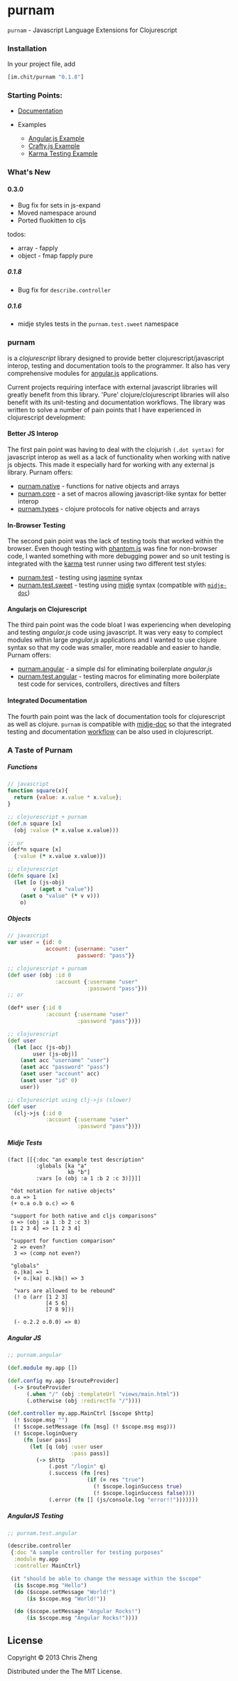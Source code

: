# purnam

`purnam` - Javascript Language Extensions for Clojurescript

### Installation

In your project file, add

```clojure
[im.chit/purnam "0.1.8"]
```

### Starting Points:

- [Documentation](https://docs.caudate.me/purnam/)

- Examples
  - [Angular.js Example](https://github.com/zcaudate/purnam-angular-example)
  - [Crafty.js Example](https://github.com/zcaudate/purnam-crafty-game)
  - [Karma Testing Example](https://github.com/zcaudate/purnam-karma-testing)

### What's New

#### 0.3.0
- Bug fix for sets in js-expand
- Moved namespace around
- Ported fluokitten to cljs

todos:
- array - fapply
- object - fmap fapply pure

##### 0.1.8
- Bug fix for `describe.controller`

##### 0.1.6
- midje styles tests in the `purnam.test.sweet` namespace

### purnam
is a *clojurescript* library designed to provide better clojurescript/javascript interop, testing and documentation tools to the programmer. It also has very comprehensive modules for [angular.js](http://angularjs.org) applications. 

Current projects requiring interface with external javascript libraries will greatly benefit from this library. 'Pure' clojure/clojurescript libraries will also benefit with its unit-testing and documentation workflows. The library was written to solve a number of pain points that I have experienced in clojurescript development:

#### Better JS Interop

The first pain point was having to deal with the clojurish `(.dot syntax)` for javascript interop as well as a lack of functionality when working with native js objects. This made it especially hard for working with any external js library. Purnam offers:

- [purnam.native](http://docs.caudate.me/purnam/#purnam-cljs) - functions for native objects and arrays
- [purnam.core](http://docs.caudate.me/purnam/#purnam-js) - a set of macros allowing javascript-like syntax for better interop 
- [purnam.types](http://docs.caudate.me/purnam/#purnam-types) - clojure protocols for native objects and arrays


#### In-Browser Testing

The second pain point was the lack of testing tools that worked within the browser. Even though testing with [phantom.js](http://phantomjs.com) was fine for non-browser code, I wanted something with more debugging power and so unit testing is integrated with the [karma](http://karma-runner.github.io/) test runner using two different test styles:

- [purnam.test](http://docs.caudate.me/purnam/#purnam-test) - testing using [jasmine](http://pivotal.github.io/jasmine/) syntax
- [purnam.test.sweet](http://docs.caudate.me/purnam/#purnam-test-sweet) - testing using [midje](https://github.com/marick/Midje) syntax (compatible with [`midje-doc`](https://www.github.com/zcaudate/lein-midje-doc))

#### Angularjs on Clojurescript

The third pain point was the code bloat I was experiencing when developing and testing *angular.js* code using javascript. It was very easy to complect modules within large *angular.js* applications and I wanted to use clojure syntax so that my code was smaller, more readable and easier to handle. Purnam offers:

- [purnam.angular](http://docs.caudate.me/purnam/#purnam-angular) - a simple dsl for eliminating boilerplate *angular.js*
- [purnam.test.angular](http://docs.caudate.me/purnam/#purnam-test-angular) - testing macros for eliminating more boilerplate test code for services, controllers, directives and filters

#### Integrated Documentation

The fourth pain point was the lack of documentation tools for clojurescript as well as clojure. `purnam` is compatible with [midje-doc](https://www.github.com/zcaudate/lein-midje-doc) so that the integrated testing and documentation [workflow](http://z.caudate.me/combining-tests-and-documentation/) can be also used in clojurescript.

### A Taste of Purnam

##### Functions
```javascript
// javascript
function square(x){
  return {value: x.value * x.value};
}
```
```clojure
;; clojurescript + purnam
(def.n square [x]
  (obj :value (* x.value x.value)))

;; or
(def*n square [x]
  {:value (* x.value x.value)})

```
```clojure
;; clojurescript
(defn square [x]
  (let [o (js-obj)
        v (aget x "value")]
    (aset o "value" (* v v)))
    o)
```

##### Objects
```javascript
// javascript
var user = {id: 0 
            account: {username: "user"
                      password: "pass"}}
```
```clojure
;; clojurescript + purnam
(def user (obj :id 0 
               :account {:username "user"
                         :password "pass"}))
;; or

(def* user {:id 0 
            :account {:username "user"
                      :password "pass"})})
```
```clojure
;; clojurescript
(def user
  (let [acc (js-obj)
        user (js-obj)]
    (aset acc "username" "user")
    (aset acc "password" "pass")
    (aset user "account" acc)
    (aset user "id" 0)
    user)) 

;; clojurescript using clj->js (slower)
(def user 
  (clj->js {:id 0 
            :account {:username "user"
                      :password "pass"})})
```

##### Midje Tests
```
(fact [[{:doc "an example test description"
         :globals [ka "a"
                   kb "b"]
         :vars [o (obj :a 1 :b 2 :c 3)]}]]

 "dot notation for native objects"
 o.a => 1
 (+ o.a o.b o.c) => 6

 "support for both native and cljs comparisons"
 o => (obj :a 1 :b 2 :c 3)
 [1 2 3 4] => [1 2 3 4]
 
 "support for function comparison"
  2 => even?
  3 => (comp not even?)
  
 "globals"
  o.|ka| => 1
  (+ o.|ka| o.|kb|) => 3
  
  "vars are allowed to be rebound"
  (! o (arr [1 2 3]
            [4 5 6]
            [7 8 9]))
            
  (- o.2.2 o.0.0) => 8)
```

##### Angular JS

```clojure
;; purnam.angular

(def.module my.app [])

(def.config my.app [$routeProvider]
  (-> $routeProvider
      (.when "/" (obj :templateUrl "views/main.html"))
      (.otherwise (obj :redirectTo "/"))))

(def.controller my.app.MainCtrl [$scope $http]
  (! $scope.msg "")
  (! $scope.setMessage (fn [msg] (! $scope.msg msg)))
  (! $scope.loginQuery
     (fn [user pass]
       (let [q (obj :user user
                    :pass pass)]
         (-> $http
             (.post "/login" q)
             (.success (fn [res]
                         (if (= res "true")
                           (! $scope.loginSuccess true)
                           (! $scope.loginSuccess false))))
             (.error (fn [] (js/console.log "error!!")))))))
```

##### AngularJS Testing
```clojure
;; purnam.test.angular

(describe.controller
 {:doc "A sample controller for testing purposes"
  :module my.app
  :controller MainCtrl}

 (it "should be able to change the message within the $scope"
  (is $scope.msg "Hello") 
  (do ($scope.setMessage "World!")
      (is $scope.msg "World!"))

  (do ($scope.setMessage "Angular Rocks!")
      (is $scope.msg "Angular Rocks!"))))
```


## License

Copyright © 2013 Chris Zheng

Distributed under the The MIT License.